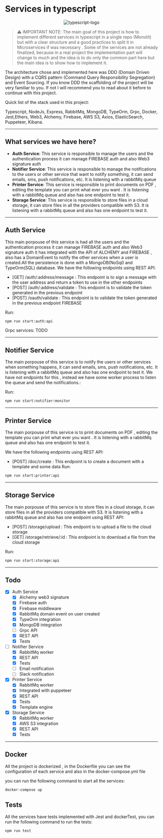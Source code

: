 # Services in typescript

<p align="center">
<img src="https://www.g-talent.net/cdn/shop/articles/que-es-typescript-1658755532025_47a3ff42-50f3-4968-a9ed-6cca8e24185a.jpg?v=1675279891" align="center"
alt="typescript-logo"></p>

> ⚠️ IMPORTANT NOTE:
>The main goal of this project is how to implement different services in typescript in a single repo (Monolit)
but with a clear structure and a good practices to split it in Microservices if was necessary . Some of the services are not already finalized, because in a real project the implementation part
will change to much and the idea is to do only the common part here but the main idea is to show how to implement it.

The architecture chose and implemented here was DDD  (Domain Driven Design) with a CQRS pattern (Command Query Responsibility Segregation) and Event Sourcing.
If you know DDD the scaffolding of the project will be very familiar to you. If not I will recommend you to read about it
before to continue with this project.

Quick list of the stack used in this project:

Typescript, NodeJs, Express, RabbitMq, MongoDB, TypeOrm, Grpc, Docker, Jest,Ethers, Web3, Alchemy, Firebase, AWS S3, Axios, ElasticSearch, Puppeteer, Kibana.
***

## What services we have here?

- **Auth Service**: This service is responsible to manage the users and the authentication process it can manage FIREBASE auth and also Web3 signature auth
- **Notifier Service**: This service is responsible to manage the notifications to the users or other service that want to notify something, it can send emails, sms, push notifications, etc. It is listening with a rabbitMq queue
- **Printer Service**: This service is responsible to print documents on PDF , editing the template you can print what ever you want . It is listening with a rabbitMq queue and also has one endpoint to test it.
- **Storage Service**: This service is responsible to store files in a cloud storage, it can store files in all the providers compatible with S3. It is listening with a rabbitMq queue and also has one endpoint to test it.
***
## Auth Service
This main porpouse of this service is had all the users and the authentication process it can manage FIREBASE auth and also Web3 signature auth it has integrated with
the API of ALCHEMY and FIREBASE , also has a DomainEvent to notify the other services when a user is created.All the persistence is done with a MongoDB(NoSql) and TypeOrm(SQL)  database.
We have the following endpoints using REST API:
- [GET] /auth/:address/message : This endpoint is to sign a message with the user address and return a token to use in the other endpoints
- [POST] /auth/:address/validate : This endpoint is to validate the token generated in the previous endpoint
- [POST] /oauth/validate : This endpoint is to validate the token generated in the previous endpoint FIREBASE

Run:
```bash
npm run start:auth:api
```
Grpc services:
 TODO
***
## Notifier Service
The main porpouse of this service is to notify the users or other services when something happens, it can send emails, sms, push notifications, etc. It is listening with a rabbitMq queue and also has one endpoint to test it.
We have not endpoints for this , instead we have some worker process to listen the queue and send the notifications.:

Run:
```bash
npm run start:notifier:monitor
```

***
## Printer Service
The main porpouse of this service is to print documents on PDF , editing the template you can print what ever you want .
It is listening with a rabbitMq queue and also has one endpoint to test it.

We have the following endpoints using REST API:
- [POST] /doc/create : This endpoint is to create a document with a template and some data
Run:
```bash
npm run start:printer:api
```
***
## Storage Service
The main porpouse of this service is to store files in a cloud storage, it can store files in all the providers compatible with S3.
It is listening with a rabbitMq queue and also has one endpoint using REST API:
- [POST] /storage/upload : This endpoint is to upload a file to the cloud storage
- [GET] /storage/retrieve/:id : This endpoint is to download a file from the cloud storage

Run:
```bash
npm run start:storage:api
```
***

## Todo

- [x] Auth Service
  - [x] Alchemy web3 signature
  - [x] Firebase auth
  - [x] Firebase middleware
  - [x] RabbitMq domain event on user created
  - [x] TypeOrm integration
  - [x] MongoDB integration
  - [ ] Grpc API
  - [x] REST API
  - [x] Tests
- [ ] Notifier Service
  - [x] RabbitMq worker
  - [x] REST API
  - [x] Tests
  - [ ] Email notification
  - [ ] Slack notification
- [x] Printer Service
  - [x] RabbitMq worker
  - [x] Integrated with puppeteer
  - [x] REST API
  - [x] Tests
  - [x] Template engine
- [x] Storage Service
  - [x] RabbitMq worker
  - [x] AWS S3 integration
  - [x] REST API
  - [x] Tests
***

## Docker
All the project is dockerized , in the Dockerfile you can see the configuration of each service and also in the docker-compose.yml file

you can run the following command to start all the services:
```bash
docker-compose up
```

## Tests
All the services have tests implemented with Jest and dockerTest, you can run the following command to run the tests:
```bash
npm run test
```
